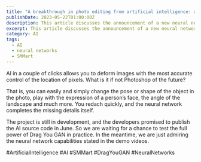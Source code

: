 ```yaml
---
title: "A breakthrough in photo editing from artificial intelligence: a new neural network Drag You GAN has been announced."
publishDate: 2023-05-22T01:00:00Z
description: This article discusses the announcement of a new neural network called Drag You GAN, which allows for accurate pixel control in image deformation and editing. The article suggests that Drag You GAN may be the Photoshop of the future, enabling users to easily change the pose, shape, and expression of objects in photos. The project is still in development, but the developers plan to publish the AI source code in June. The article promotes SMMart, an AI system that helps businesses promote their products and services on social media, and highlights the potential of AI in photo editing. Learn more about Drag You GAN and the future of AI in this article.
excerpt: This article discusses the announcement of a new neural network called Drag You GAN, which allows for accurate pixel control in image deformation and editing. The article suggests that Drag You GAN may be the Photoshop of the future...
category: AI
tags:
  - AI
  - neural networks
  - SMMart
---
```

AI in a couple of clicks allows you to deform images with the most accurate control of the location of pixels. What is it if not Photoshop of the future?

That is, you can easily and simply change the pose or shape of the object in the photo, play with the expression of a person’s face, the angle of the landscape and much more. You redach quickly, and the neural network completes the missing details itself.

The project is still in development, and the developers promised to publish the AI source code in June. So we are waiting for a chance to test the full power of Drag You GAN in practice. In the meantime, we are just admiring the neural network capabilities stated in the demo videos.

#ArtificialIntelligence #AI #SMMart #DragYouGAN #NeuralNetworks
